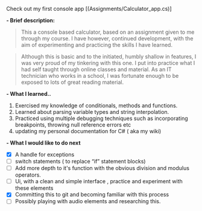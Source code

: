 Check out my first console app [(Assignments/Calculator_app.cs)]


**-  Brief description:**
> This a console based calculator, based on an assignment given to me through my course. I have however, continued development,
 with the aim of experimenting and practicing the skills I have learned.

 
> Although this is basic and to the initiated, humbly shallow in features, I was very proud of my tinkering with this one.
I put into practice what I had self taught through online classes and material. As an IT technician who works in a school,
I was fortunate enough to be exposed to lots of great reading material.


**- What I learned..**
1. Exercised my knowledge of conditionals, methods and functions.
2. Learned about parsing variable types and string interpolation.
3. Practiced using multiple debugging techniques such as incorporating breakpoints, throwing null reference errors etc
4. updating my personal documentation for C# ( aka my wiki)
   

**- What I would like to do next**
* [x] A handle for exceptions 
* [ ] switch statements ( to replace “if” statement blocks) 
* [ ] Add more depth to it's function with the obvious division and modulus operators.
* [ ] Ui, with a clean and simple interface , practice and experiment with these elements
* [x] Committing this to git and becoming familiar with this process
* [ ] Possibly playing with audio elements and researching this.
